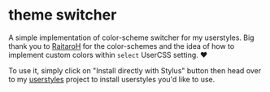 # theme switcher

A simple implementation of color-scheme switcher for my userstyles. Big thank you to [RaitaroH](https://github.com/RaitaroH) for the color-schemes and the idea of how to implement custom colors within `select` UserCSS setting. :heart:

To use it, simply click on "Install directly with Stylus" button then head over to my [userstyles](https://gitlab.com/vednoc/userstyles) project to install userstyles you'd like to use.
